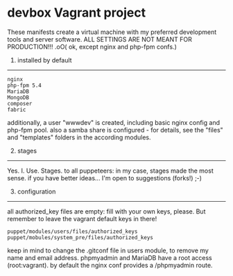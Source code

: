 devbox Vagrant project
======================

These manifests create a virtual machine with my preferred development tools and server software.
ALL SETTINGS ARE NOT MEANT FOR PRODUCTION!!!
.oO( ok, except nginx and php-fpm confs.)

1) installed by default
-----------------------

    nginx
    php-fpm 5.4
    MariaDB
    MongoDB
    composer
    fabric

additionally, a user "wwwdev" is created, including basic nginx config and php-fpm pool.
also a samba share is configured - for details, see the "files" and "templates" folders in
the according modules.

2) stages
---------

Yes. I. Use. Stages.
to all puppeteers: in my case, stages made the most sense. if you have better ideas... I'm open to suggestions (forks!) ;-)

3) configuration
----------------

all authorized_key files are empty: fill with your own keys, please. But remember to leave the vagrant default keys in there!

    puppet/modules/users/files/authorized_keys
    puppet/mobules/system_pre/files/authorized_keys

keep in mind to change the .gitconf file in users module, to remove my name and email address.
phpmyadmin and MariaDB have a root access (root:vagrant).
by default the nginx conf provides a /phpmyadmin route.